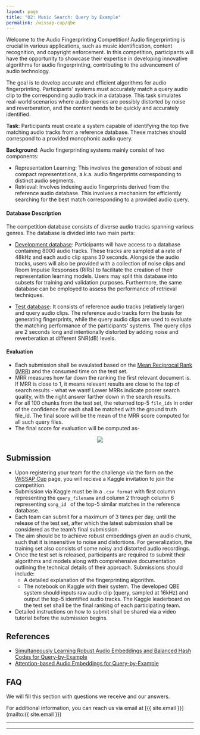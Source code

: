 ```yaml
---
layout: page
title: "02: Music Search: Query by Example"
permalink: /wissap-cup/qbe
---
```


Welcome to the Audio Fingerprinting Competition! 
Audio fingerprinting is crucial in various applications, such as music identification, content recognition, and copyright enforcement. In this competition, participants will have the opportunity to showcase their expertise in developing innovative algorithms for audio fingerprinting, contributing to the advancement of audio technology.

The goal is to develop accurate and efficient algorithms for audio fingerprinting. Participants' systems must accurately match a query audio clip to the corresponding audio track in a database. This task simulates real-world scenarios where audio queries are possibly distorted by noise and reverberation, and the content needs to be quickly and accurately identified. 

**Task**: Participants must create a system capable of identifying the top five matching audio tracks from a reference database. These matches should correspond to a provided monophonic audio query.

**Background**:
Audio fingerprinting systems mainly consist of two components: 
- Representation Learning: This involves the generation of robust and compact representations, a.k.a. audio fingerprints corresponding to distinct audio segments.
- Retrieval:  Involves indexing audio fingerprints derived from the reference audio database. This involves a mechanism for efficiently searching for the best match corresponding to a provided audio query. 

<!-- - For a better picture, refer to the figure below. -->

#### Database Description

The competition database consists of diverse audio tracks spanning various genres. The database is divided into two main parts: 

- <u>Development database</u>: Participants will have access to a database containing 8000 audio tracks. These tracks are sampled at a rate of 48kHz and each audio clip spans 30 seconds. Alongside the audio tracks, users will also be provided with a collection of noise clips and Room Impulse Responses (RIRs) to facilitate the creation of their representation learning models. Users may split this database into subsets for training and validation purposes. Furthermore, the same database can be employed to assess the performance of retrieval techniques.

- <u>Test database</u>: It consists of reference audio tracks (relatively larger) and query audio clips. The reference audio tracks form the basis for generating fingerprints, while the query audio clips are used to evaluate the matching performance of the participants' systems. The query clips are 2 seconds long and intentionally distorted by adding noise and reverberation at different SNR(dB) levels.


#### Evaluation

- Each submission shall be evaulated based on the <a href="https://en.wikipedia.org/wiki/Mean_reciprocal_rank" target="_blank">Mean Reciprocal Rank (MRR)</a> and the consumed time on the test set.
- MRR measures how far down the ranking the first relevant document is. If MRR is close to 1, it means relevant results are close to the top of search results - what we want! Lower MRRs indicate poorer search quality, with the right answer farther down in the search results.
- For all 100 chunks from the test set, the returned top-5 `file_ids` in order of the confidence for each shall be matched with the ground truth file_id. The final score will be the mean of the MRR score computed for all such query files.
- The final score for evaluation will be computed as-

<div align="center">
<img class="width-score width-max-100px" src="{{ "./images/score_qbe.png" | relative_url }}">
</div>

## Submission

- Upon registering your team for the challenge via the form on the [WiSSAP Cup](/wissap-cup) page, you will recieve a Kaggle invitation to join the competition.
- Submission via Kaggle must be in a `.csv format` with first column representing the `query_filename` and column 2 through column 6 representing `song_id ` of the top-5 similar matches in the reference database. 
- Each team can submit for a maximum of 3 times per day, until the release of the test set, after which the latest submission shall be considered as the team’s final submission. 
- The aim should be to achieve robust embeddings given an audio chunk, such that it is insensitive to noise and distortions. For generalization, the training set also consists of some noisy and distorted audio recordings.
- Once the test set is released, participants are required to submit their algorithms and models along with comprehensive documentation outlining the technical details of their approach. Submissions should include:
    - A detailed explanation of the fingerprinting algorithm.
    - The notebook on Kaggle with their system. The developed QBE system should inputs raw audio clip (query, sampled at 16kHz) and output the top-5 identified audio tracks. The Kaggle leaderboard on the test set shall be the final ranking of each participating team.
- Detailed instructions on how to submit shall be shared via a video tutorial before the submission begins.

## References

- [Simultaneously Learning Robust Audio Embeddings and Balanced Hash Codes for Query-by-Example](https://ieeexplore.ieee.org/abstract/document/10096103)
- [Attention-based Audio Embeddings for Query-by-Example](https://arxiv.org/pdf/2210.08624.pdf)

<!-- 1. model train for rep learning
2. dbs: 
    1. fma_small (8K music files) for training, fma_med (30K music files) for test (building fingerprint database). 
    2. noises and rirs (MUSAN)
3. build search system: input: .wav file output: song id, time offset
4. metric: does a song id match (Recall)? if yes, is the retrieved time offset differernce is within +-0.1s? MRR?? -->

## FAQ

We will fill this section with questions we receive and our answers.

For additional information, you can reach us via email at [{{ site.email }}](mailto:{{ site.email }})

---
---